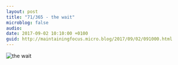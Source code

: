 ```yaml
---
layout: post
title: "71/365 - the wait"
microblog: false
audio: 
date: 2017-09-02 10:10:00 +0100
guid: http://maintainingfocus.micro.blog/2017/09/02/091000.html
---
```

![the wait](https://f000.backblazeb2.com/file/Roel-Share/the-wait-2.jpg)
